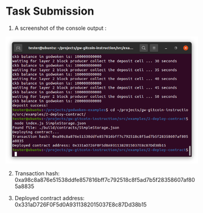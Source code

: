 # Task Submission

1. A screenshot of the console output :
    
![alt text](2_1.png)

2. Transaction hash: 
0xa98c8a876e51538ddfe857816bff7c792518c8f5ad7b5f28358607af805a8835

3. Deployed contract address: 
0x331aD726F0F5d0A9311382015037E8c87Dd38b15


